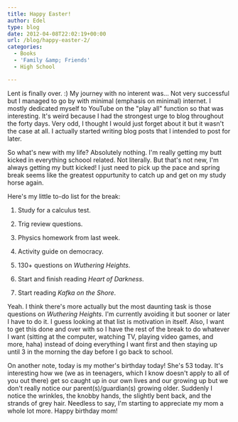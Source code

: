 ```yaml
---
title: Happy Easter!
author: Edel
type: blog
date: 2012-04-08T22:02:19+00:00
url: /blog/happy-easter-2/
categories:
  - Books
  - 'Family &amp; Friends'
  - High School

---
```

Lent is finally over. :) My journey with no interent was... Not very successful but I managed to go by with minimal (emphasis on minimal) internet. I mostly dedicated myself to YouTube on the "play all" function so that was interesting. It's weird because I had the strongest urge to blog throughout the forty days. Very odd, I thought I would just forget about it but it wasn't the case at all. I actually started writing blog posts that I intended to post for later.

So what's new with my life? Absolutely nothing. I'm really getting my butt kicked in everything schoool related. Not literally. But that's not new, I'm always getting my butt kicked! I just need to pick up the pace and spring break seems like the greatest oppurtunity to catch up and get on my study horse again.

Here's my little to-do list for the break:

1. Study for a calculus test.
  
2. Trig review questions.
  
3. Physics homework from last week.
  
4. Activity guide on democracy.
  
5. 130+ questions on _Wuthering Heights_.
  
6. Start and finish reading _Heart of Darkness_.
  
7. Start reading _Kafka on the Shore_.

Yeah. I think there's more actually but the most daunting task is those questions on _Wuthering Heights_. I'm currently avoiding it but sooner or later I have to do it. I guess looking at that list is motivation in itself. Also, I want to get this done and over with so I have the rest of the break to do whatever I want (sitting at the computer, watching TV, playing video games, and more, haha) instead of doing everything I want first and then staying up until 3 in the morning the day before I go back to school.

On another note, today is my mother's birthday today! She's 53 today. It's interesting how we (we as in teenagers, which I know doesn't apply to all of you out there) get so caught up in our own lives and our growing up but we don't really notice our parent(s)/guardian(s) growing older. Suddenly I notice the wrinkles, the knobby hands, the slightly bent back, and the strands of grey hair. Needless to say, I'm starting to appreciate my mom a whole lot more. Happy birthday mom!


